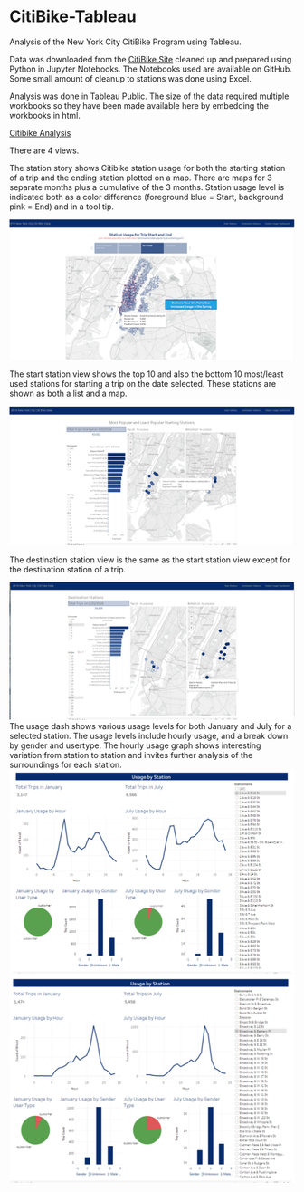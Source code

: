 # CitiBike-Tableau
Analysis of the New York City CitiBike Program using Tableau.

Data was downloaded from the [CitiBike Site](https://www.citibikenyc.com/system-data)
cleaned up and prepared using Python in Jupyter Notebooks. The Notebooks used are available on GitHub. Some small amount of cleanup to stations was done 
using Excel. 

Analysis was done in Tableau Public. The size of the data required multiple workbooks so they have been made available here by embedding the workbooks in html.

[Citibike Analysis](https://blizzardfun.github.io/CitiBike-Tableau/)

There are 4 views. 

The station story shows Citibike station usage for both the starting station of a trip and the ending station plotted on a map. There are maps for 3 separate months plus a cumulative of the 3 months. Station usage level is indicated both as a color difference (foreground blue = Start, background pink = End)  and in a tool tip.

![startend.png](startend.png)

The start station view shows the top 10 and also the bottom 10 most/least used stations for starting a trip on the date selected. These stations are shown as both a list and a map. 

![start.png](start.png)

The destination station view is the same as the start station view except for the destination station of a trip.

![end.png](end.png)
The usage dash shows various usage levels for both January and July for a selected station. The usage levels include hourly usage, and a break down by gender and usertype. The hourly usage graph shows interesting variation from station to station and invites further analysis of the surroundings for each station. 
![stationusage1.png](stationusage1.png)           
![stationusage2.png](stationusage2.png)
